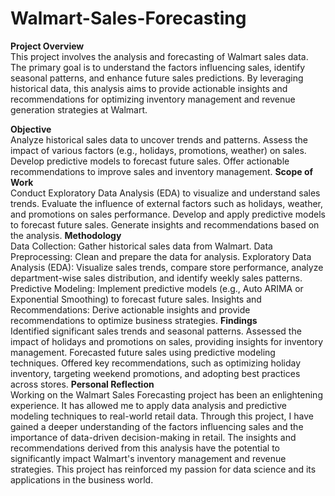 # Walmart-Sales-Forecasting

<b>Project Overview</b><br>
This project involves the analysis and forecasting of Walmart sales data. The primary goal is to understand the factors influencing sales, identify seasonal patterns, and enhance future sales predictions. By leveraging historical data, this analysis aims to provide actionable insights and recommendations for optimizing inventory management and revenue generation strategies at Walmart.

<b>Objective</b><br>
Analyze historical sales data to uncover trends and patterns.
Assess the impact of various factors (e.g., holidays, promotions, weather) on sales.
Develop predictive models to forecast future sales.
Offer actionable recommendations to improve sales and inventory management.
<b>Scope of Work</b><br>
Conduct Exploratory Data Analysis (EDA) to visualize and understand sales trends.
Evaluate the influence of external factors such as holidays, weather, and promotions on sales performance.
Develop and apply predictive models to forecast future sales.
Generate insights and recommendations based on the analysis.
<b>Methodology</b><br>
Data Collection: Gather historical sales data from Walmart.
Data Preprocessing: Clean and prepare the data for analysis.
Exploratory Data Analysis (EDA): Visualize sales trends, compare store performance, analyze department-wise sales distribution, and identify weekly sales patterns.
Predictive Modeling: Implement predictive models (e.g., Auto ARIMA or Exponential Smoothing) to forecast future sales.
Insights and Recommendations: Derive actionable insights and provide recommendations to optimize business strategies.
<b>Findings</b><br>
Identified significant sales trends and seasonal patterns.
Assessed the impact of holidays and promotions on sales, providing insights for inventory management.
Forecasted future sales using predictive modeling techniques.
Offered key recommendations, such as optimizing holiday inventory, targeting weekend promotions, and adopting best practices across stores.
<b>Personal Reflection</b><br>
Working on the Walmart Sales Forecasting project has been an enlightening experience. It has allowed me to apply data analysis and predictive modeling techniques to real-world retail data. Through this project, I have gained a deeper understanding of the factors influencing sales and the importance of data-driven decision-making in retail. The insights and recommendations derived from this analysis have the potential to significantly impact Walmart's inventory management and revenue strategies. This project has reinforced my passion for data science and its applications in the business world.
